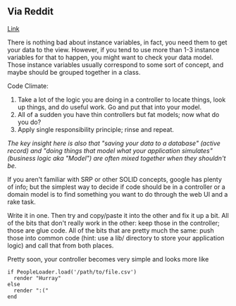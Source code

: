 ## Via Reddit
[Link](http://www.reddit.com/r/ruby/comments/1zf607/whats_bad_with_instantiating_instance_variables/)

There is nothing bad about instance variables, in fact, you need them to get your data to the view. However, if you tend to use more than 1-3 instance variables for that to happen, you might want to check your data model. Those instance variables usually correspond to some sort of concept, and maybe should be grouped together in a class.

Code Climate:

1. Take a lot of the logic you are doing in a controller to locate things, look up things, and do useful work. Go and put that into your model.
2. All of a sudden you have thin controllers but fat models; now what do you do?
3. Apply single responsibility principle; rinse and repeat.

*The key insight here is also that "saving your data to a database" (active record) and "doing things that model what your application simulates" (business logic aka "Model") are often mixed together when they shouldn't be.*

If you aren't familiar with SRP or other SOLID concepts, google has plenty of info; but the simplest way to decide if code should be in a controller or a domain model is to find something you want to do through the web UI and a rake task.

Write it in one. Then try and copy/paste it into the other and fix it up a bit. All of the bits that don't really work in the other: keep those in the controller; those are glue code. All of the bits that are pretty much the same: push those into common code (hint: use a lib/ directory to store your application logic) and call that from both places.

Pretty soon, your controller becomes very simple and looks more like

    if PeopleLoader.load('/path/to/file.csv')
      render "Hurray"
    else
      render ":("
    end
